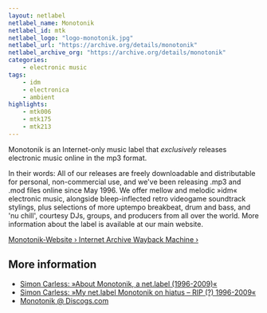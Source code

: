 ```yaml
---
layout: netlabel
netlabel_name: Monotonik
netlabel_id: mtk
netlabel_logo: "logo-monotonik.jpg"
netlabel_url: "https://archive.org/details/monotonik"
netlabel_archive_org: "https://archive.org/details/monotonik"
categories:
    - electronic music
tags:
    - idm
    - electronica
    - ambient
highlights:
    - mtk006
    - mtk175
    - mtk213
---
```

Monotonik is an Internet-only music label that *exclusively* releases electronic music online in the mp3 format. 

In their words: All of our releases are freely downloadable and distributable for personal, non-commercial use, and we've been releasing .mp3 and .mod files online since May 1996. We offer mellow and melodic »idm« electronic music, alongside bleep-inflected retro videogame soundtrack stylings, plus selections of more uptempo breakbeat, drum and bass, and 'nu chill', courtesy DJs, groups, and producers from all over the world. More information about the label is available at our main website.

<a class="radius button secondary" href="https://web.archive.org/web/20100312053402/http://www.monotonik.com/">Monotonik-Website › Internet Archive Wayback Machine ›</a>


## More information

- [Simon Carless: »About Monotonik, a net.label (1996-2009)«][1]
- [Simon Carless: »My net.label Monotonik on hiatus – RIP (?) 1996-2009«][2]
- [Monotonik @ Discogs.com][3]






 [1]: http://www.simoncarless.com/monotonik-a-net-label-1996-200/
 [2]: http://www.simoncarless.com/2009/12/my-netlabel-monotonik-on-hiatus-rip-1996-2009/
 [3]: http://www.discogs.com/label/Monotonik
 [4]: #
 [5]: #
 [6]: #
 [7]: #
 [8]: #
 [9]: #
 [10]: #
